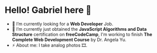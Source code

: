 # Hello! Gabriel here 🔆

- 🔭 I’m currently looking for a **Web Developer** Job.
- 🌱 I’m currently just obtained the **JavaScript Algorithms and Data Structure** certification on **freeCodeCamp**, I'm working to finish **The Complete Web Development Course** by Dr. Angela Yu.
- ⚡ About me: I take analog photos 🎞.

